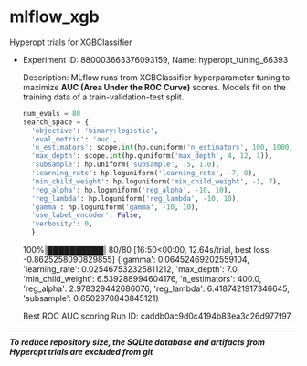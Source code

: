 # mlflow_xgb

Hyperopt trials for XGBClassifier

- Experiment ID: 880003663376093159, Name: hyperopt_tuning_66393

  Description: MLflow runs from XGBClassifier hyperparameter tuning to maximize **AUC (Area Under the ROC Curve)** scores. Models fit on the training data of a train-validation-test split.

  ```python
  num_evals = 80
  search_space = {
    'objective': 'binary:logistic',
    'eval_metric': 'auc',
    'n_estimators': scope.int(hp.quniform('n_estimators', 100, 1000, 10)),
    'max_depth': scope.int(hp.quniform('max_depth', 4, 12, 1)),
    'subsample': hp.uniform('subsample', .5, 1.0),
    'learning_rate': hp.loguniform('learning_rate', -7, 0),
    'min_child_weight': hp.loguniform('min_child_weight', -1, 7),
    'reg_alpha': hp.loguniform('reg_alpha', -10, 10),
    'reg_lambda': hp.loguniform('reg_lambda', -10, 10),
    'gamma': hp.loguniform('gamma', -10, 10),
    'use_label_encoder': False,
    'verbosity': 0,
    }

  ```

  100%|██████████| 80/80 [16:50<00:00, 12.64s/trial, best loss: -0.8625258090829855]
  {'gamma': 0.06452469202559104, 'learning_rate': 0.025467532325811212, 'max_depth': 7.0, 'min_child_weight': 6.539288994604176, 'n_estimators': 400.0, 'reg_alpha': 2.978329442686076, 'reg_lambda': 6.4187421917346645, 'subsample': 0.6502970843845121}

  Best ROC AUC scoring Run ID: caddb0ac9d0c4194b83ea3c26d977f97

---

**_To reduce repository size, the SQLite database and artifacts from Hyperopt trials are excluded from git_**
